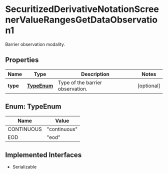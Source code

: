

# SecuritizedDerivativeNotationScreenerValueRangesGetDataObservation1

Barrier observation modality.

## Properties

Name | Type | Description | Notes
------------ | ------------- | ------------- | -------------
**type** | [**TypeEnum**](#TypeEnum) | Type of the barrier observation. |  [optional]



## Enum: TypeEnum

Name | Value
---- | -----
CONTINUOUS | &quot;continuous&quot;
EOD | &quot;eod&quot;


## Implemented Interfaces

* Serializable


